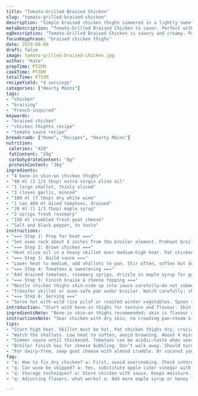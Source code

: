 ```yaml
---
title: "Tomato-Grilled Braised Chicken"
slug: "tomato-grilled-braised-chicken"
description: "Simple braised chicken thighs simmered in a lightly sweetened tomato sauce with fresh rosemary and tangy goat cheese melted on top. Substitutes wine for apple cider vinegar for acidity. The chicken first sears in olive oil until golden and just firm, then simmers gently to remain juicy. Using goat cheese adds a creamy tang replacing parmigiano reggiano, delivering a less salty, softer crust under the broiler. Fresh rosemary swaps thyme for a piney aroma. Cooking times shifted slightly, with closer attention to visual and tactile cues like sauce bubbling speed and cheese golden color. No gluten, nuts, eggs, or lactose-free except for the cheese replacement. Final dish best with wild rice or roasted root vegetables."
metaDescription: "Tomato-Grilled Braised Chicken to savor. Perfect with wild rice and roasted veggies. A blend of rich flavors and textures."
ogDescription: "Tomato-Grilled Braised Chicken is savory and creamy. Perfect pairing with earthy sides. Elevated every bite, unforgettable meal."
focusKeyphrase: "braised chicken thighs"
date: 2025-08-08
draft: false
image: tomato-grilled-braised-chicken.jpg
author: "Kate"
prepTime: PT25M
cookTime: PT30M
totalTime: PT55M
recipeYield: "4 servings"
categories: ["Hearty Mains"]
tags:
- "chicken"
- "braising"
- "French-inspired"
keywords:
- "braised chicken"
- "chicken thights recipe"
- "tomato sauce recipe"
breadcrumb: ["Home", "Recipes", "Hearty Mains"]
nutrition: 
 calories: "420"
 fatContent: "28g"
 carbohydrateContent: "8g"
 proteinContent: "38g"
ingredients:
- "4 bone-in skin-on chicken thighs"
- "40 ml (2 1/2 tbsp) extra virgin olive oil"
- "1 large shallot, thinly sliced"
- "3 cloves garlic, minced"
- "100 ml (7 tbsp) dry white wine"
- "1 can 400 ml diced tomatoes, drained"
- "20 ml (1 1/3 tbsp) maple syrup"
- "2 sprigs fresh rosemary"
- "150 ml crumbled fresh goat cheese"
- "Salt and black pepper, to taste"
instructions:
- "=== Step 1: Prep for heat ==="
- "Set oven rack about 6 inches from the broiler element. Preheat broiler to high. DO NOT skip this. Quick preheat minimizes sticking and uneven browning later."
- "=== Step 2: Brown chicken ==="
- "Heat olive oil in a heavy skillet over medium-high heat. Pat chicken thighs dry; season liberally with salt and pepper. Sear skin side down first, hear that crisp crackle? Don’t touch for 5-7 minutes—skin releases when properly browned. Flip, cook 3 minutes more until skin golden but interior still soft. Remove to plate; juices in pan are flavour gold."
- "=== Step 3: Build sauce ==="
- "Lower heat to medium, add shallots to pan. Stir often, soften but don’t brown (look for translucency), about 4 minutes. Add garlic last 30 seconds—smells pop. Pour in wine. Use wooden spoon to scrape browned bits stuck on bottom. Let simmer; slow bubbles, slightly gluey sauce means flavour concentrated. Reduce by half, should coat back of spoon."
- "=== Step 4: Tomatoes & sweetening ==="
- "Add drained tomatoes, rosemary sprigs, drizzle in maple syrup for gentle sweetness and depth (can substitute honey or agave). Bring sauce to low boil, then simmer about 8 minutes. Sauce will thicken, aromatics bloom. Taste. Adjust salt and pepper—tomatoes can be acidic."
- "=== Step 5: Finish braise & cheese topping ==="
- "Nestle chicken thighs skin-side up into sauce carefully—do not submerge the crispy skin or it will get soggy. Scatter crumbled goat cheese over chicken (crumbled goat cheese melts creamy rather than hard like parmesan; soft tang balances acid)."
- "Transfer skillet or oven-safe pan under broiler. Watch carefully: cheese should bubble and turn golden brown with tiny blister spots in 5-7 minutes. Chicken cooked through when juices run clear and internal temp hits 75°C (165°F), skin crisp and cheese bubbly. Remove sprigs rosemary before serving."
- "=== Step 6: Serving ==="
- "Serve hot with wild rice pilaf or roasted winter vegetables. Spoon rich tomato sauce alongside without drowning skin crispness."
introduction: "Start with bone-in thighs for texture and flavour. Skin provides fat for seasoning sauce and browning; don’t skip for pure blonde breast meat here—too dry. Oil hot but not smoking; that sizzle is non-negotiable to seal moisture. Patience browning skin—resist flipping prematurely or skin tears, losing precious crisp. Shallots over onions give subtler aroma, less harsh bite. Garlic added at last moment guards against burning bitterness. Deglazing is not a step; it's a flavour rescue mission—scraping those fond bits makes sauce sing instead of flat tomato mush. Maple syrup layered gently ups the complexity, less sweet than honey’s punch. Rosemary—piney, woody, more gripping than thyme—anchors tomato. Crumbled goat cheese trick: melts softer, blending acid and creamy, no gritty parm crust here. Broiler finish fast, watch closely or cheese blackens. Sear then braise, combo builds layers. Visual cues—bubbling, golden cheese, skin crackle, thickened sauce—best timer."
ingredientsNote: "Bone-in skin-on thighs recommended; skin is flavour and texture powerhouse here. If dry or pressed for time, boneless skinless breasts possible but watch closely to avoid dryness—brief sear, then lower oven finish without broiler crisp step. Wine adds acid complexity; substitute dry white vermouth, dry sherry, or apple cider vinegar diluted 50% with water if no wine. Maple syrup softens sauce acidity with smooth sweetness; honey or agave valid swaps—adjust quantity to taste. Fresh rosemary critical; dried rosemary works but use moderate amounts to avoid bitterness. Goat cheese chosen over parmigiano reggiano to avoid lactose, reduce salt, introduce creamy tang and melting texture. Olive oil should be fresh, mild heat stable varietal—avoid burner smoking, or use neutral oil if preferred. Garlic and shallot combo layers base flavour without harshness. Tomatoes canned best drained to avoid watery sauce. Salt measured after reduction to avoid overseasoning. Pepper fresh cracked for fragrance."
instructionsNote: "Sear chicken with dry skin, no crowding pan—steam kills crisp. Browning creates fond—the caramelized sticky bits under pan—crucial base for sauce depth; an overlooked step in quick cooks, but essential. Softening shallots low-medium heat pulls out sweetness without bitter edges; don’t rush with high flame. Garlic delicate; add last second to prevent burnt acridity. Deglaze hot pan with wine; look for immediate bubbles and sound change as liquid lifts stuck bits. Sauce simmer should be gentle to thicken without evaporating too fast or burning. Tomatoes dynamics vary brand to brand—judge reduction time by thickness, moving pan gently to check viscosity. Cheese topping timing critical—too long in broiler and cheese is burnt, bitter, too short and it will be mushy and bland. Always use an oven-safe pan for easy transfer to broiler—cast iron ideal for even heat, care taking when moving hot heavy pans. Let chicken rest briefly if time allows for juicier texture. Taste constantly throughout to calibrate seasoning—tomatoes, vinegar substitutes, cheese saltiness all affect balance. Serve immediately for best texture contrasts."
tips:
- "Start high heat. Skillet must be hot. Pat chicken thighs dry, crucial for crisp skin. Too wet? Skin will steam. Use paper towels. Sear skin side first for at least 5 minutes. Listen for that sizzle; don't touch it. Patience leads to nicely browned skin."
- "Watch the shallots. Low heat to soften, avoid browning. About 4 mins till translucent. Garlic last 30 seconds. Prevents bitter taste from burning. Scrape fond with wine; all those sticky bits add flavor. Reduced concentration is the goal."
- "Simmer sauce until thickened. Tomatoes can be acidic—taste when seasoning. Maple syrup will balance sharpness. If too thick, splash in water or wine. Timing critical on sauce bubbling. Too fast? Might burn. Control heat carefully."
- "Broiler finish key for cheese bubbling. Don’t walk away. Should turn golden in about 5-7 minutes. Keep an eye on chicken; 75°C means done. Watch skin doesn’t get soggy. Remove rosemary sprigs before serving, easy enough but often overlooked."
- "For dairy-free, swap goat cheese with almond crumble. Or coconut yogurt topping. Adjust broiler time as needed. Boneless breast? Be cautious; less moisture. Want a touch of sweetness? Honey instead of maple works too. Just a bit lighter in sauce."
faq:
- "q: How to fix dry chicken? a: First, avoid overcooking. Check internal temp. Use thighs for moisture. If breasts, sear briefly, skip broiler. Rest chicken to retain juices."
- "q: Can wine be skipped? a: Yes, substitute apple cider vinegar with water. Up to half dilution works. Adds enough acidity. Use with caution; sharper smell can dominate."
- "q: Storage techniques? a: Store chicken with sauce. Keeps moisture. Best reheated gently. Do not add cheese until serving. Crisp texture matters. Try layering to avoid sogginess."
- "q: Adjusting flavors, what works? a: Add more maple syrup or honey for balance. Salt after simmering. Tomatoes vary. Some sweeter, some tart. Test flavors constantly."

---
```

